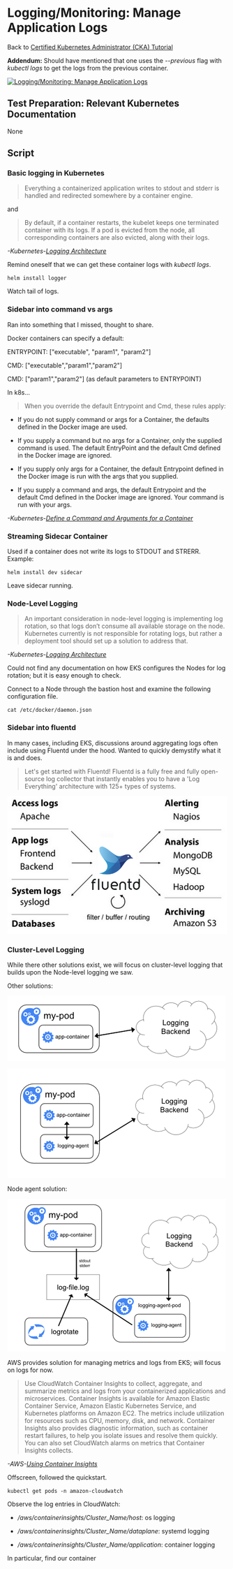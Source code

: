 # Logging/Monitoring: Manage Application Logs

Back to [Certified Kubernetes Administrator (CKA) Tutorial](https://github.com/larkintuckerllc/k8s-cka-tutorial)

**Addendum:** Should have mentioned that one uses the *--previous* flag with *kubectl logs* to get the logs from the previous container.

[![Logging/Monitoring: Manage Application Logs](http://img.youtube.com/vi/SeDwgzZcPIQ/0.jpg)](https://youtu.be/SeDwgzZcPIQ)

## Test Preparation: Relevant Kubernetes Documentation

None

## Script

### Basic logging in Kubernetes

> Everything a containerized application writes to stdout and stderr is handled and redirected somewhere by a container engine.

and

> By default, if a container restarts, the kubelet keeps one terminated container with its logs. If a pod is evicted from the node, all corresponding containers are also evicted, along with their logs.

*-Kubernetes-[Logging Architecture](https://kubernetes.io/docs/concepts/cluster-administration/logging/)*

Remind oneself that we can get these container logs with *kubectl logs*.

```plaintext
helm install logger
```

Watch tail of logs.

### Sidebar into command vs args

Ran into something that I missed, thought to share.

Docker containers can specify a default:

ENTRYPOINT: ["executable", "param1", "param2"]

CMD: ["executable","param1","param2"] 

CMD: ["param1","param2"] (as default parameters to ENTRYPOINT)

In k8s...

> When you override the default Entrypoint and Cmd, these rules apply:

* If you do not supply command or args for a Container, the defaults defined in the Docker image are used.

* If you supply a command but no args for a Container, only the supplied command is used. The default EntryPoint and the default Cmd defined in the Docker image are ignored.

* If you supply only args for a Container, the default Entrypoint defined in the Docker image is run with the args that you supplied.

* If you supply a command and args, the default Entrypoint and the default Cmd defined in the Docker image are ignored. Your command is run with your args.

*-Kubernetes-[Define a Command and Arguments for a Container](https://kubernetes.io/docs/tasks/inject-data-application/define-command-argument-container/)*

### Streaming Sidecar Container

Used if a container does not write its logs to STDOUT and STRERR. Example:

```plaintext
helm install dev sidecar
```

Leave sidecar running.

### Node-Level Logging

> An important consideration in node-level logging is implementing log rotation, so that logs don’t consume all available storage on the node. Kubernetes currently is not responsible for rotating logs, but rather a deployment tool should set up a solution to address that.

*-Kubernetes-[Logging Architecture](https://kubernetes.io/docs/concepts/cluster-administration/logging/)*

Could not find any documentation on how EKS configures the Nodes for log rotation; but it is easy enough to check.

Connect to a Node through the bastion host and examine the following configuration file.

```plaintext
cat /etc/docker/daemon.json
```

### Sidebar into fluentd

In many cases, including EKS, discussions around aggregating logs often include using Fluentd under the hood. Wanted to quickly demystify what it is and does.

> Let's get started with Fluentd! Fluentd is a fully free and fully open-source log collector that instantly enables you to have a 'Log Everything' architecture with 125+ types of systems.

![FluentD Architecture](fluentd-architecture.png)

### Cluster-Level Logging

While there other solutions exist, we will focus on cluster-level logging that builds upon the Node-level logging we saw.

Other solutions:

![Other Application](logging-from-application.png)

![Other Sidecar](logging-with-sidecar-agent.png)

Node agent solution:

![Node Agent](logging-with-node-agent.png)

AWS provides solution for managing metrics and logs from EKS; will focus on logs for now.

> Use CloudWatch Container Insights to collect, aggregate, and summarize metrics and logs from your containerized applications and microservices. Container Insights is available for Amazon Elastic Container Service, Amazon Elastic Kubernetes Service, and Kubernetes platforms on Amazon EC2. The metrics include utilization for resources such as CPU, memory, disk, and network. Container Insights also provides diagnostic information, such as container restart failures, to help you isolate issues and resolve them quickly. You can also set CloudWatch alarms on metrics that Container Insights collects.

*-AWS-[Using Container Insights](https://docs.aws.amazon.com/AmazonCloudWatch/latest/monitoring/ContainerInsights.html)*

Offscreen, followed the quickstart.

```plaintext
kubectl get pods -n amazon-cloudwatch
```

Observe the log entries in CloudWatch:

* */aws/containerinsights/Cluster_Name/host*: os logging

* */aws/containerinsights/Cluster_Name/dataplane*: systemd logging

* */aws/containerinsights/Cluster_Name/application*: container logging

In particular, find our container
